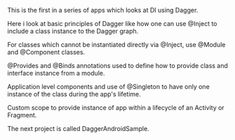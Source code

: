 This is the first in a series of apps which looks at DI using Dagger.

Here i look at basic principles of Dagger like how one can use 
@Inject to include a class instance to the Dagger graph. 

For classes which cannot be instantiated directly via @Inject, 
use @Module and @Component classes. 

@Provides and @Binds annotations used to define how to provide 
class and interface instance from a module. 

Application level components and use of @Singleton to have only 
one instance of the class during the app's lifetime.

Custom scope to provide instance of app within a lifecycle of an
Activity or Fragment. 

The next project is called DaggerAndroidSample.
